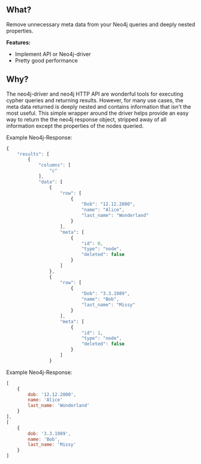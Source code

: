## What?
Remove unnecessary meta data from your Neo4j queries and deeply nested properties.

__Features:__

- Implement API or Neo4j-driver
- Pretty good performance

## Why?

The neo4j-driver and neo4j HTTP API are wonderful tools for executing cypher queries and returning results. However, for many use cases, the meta data returned is deeply nested and contains information that isn't the most useful. This simple wrapper around the driver helps provide an easy way to return the the neo4j response object, stripped away of all information except the properties of the nodes queried. 

Example Neo4j-Response:

```js
{
    "results": [
        {
            "columns": [
                "c"
            ],
            "data": [
                {
                    "row": [
                        {
                            "Dob": "12.12.2000",
                            "name": "Alice",
                            "last_name": "Wonderland"
                        }
                    ],
                    "meta": [
                        {
                            "id": 0,
                            "type": "node",
                            "deleted": false
                        }
                    ]
                },
                {
                    "row": [
                        {
                            "Dob": "3.3.1989",
                            "name": "Bob",
                            "last_name": "Missy"
                        }
                    ],
                    "meta": [
                        {
                            "id": 1,
                            "type": "node",
                            "deleted": false
                        }
                    ]
                }
```

Example Neo4j-Response:

```js
[ 
    { 
        dob: '12.12.2000', 
        name: 'Alice' 
        last_name: 'Wonderland'
    } 
],
[ 
    { 
        dob: '3.3.1989', 
        name: 'Bob',
        last_name: 'Missy'
    } 
]
```
